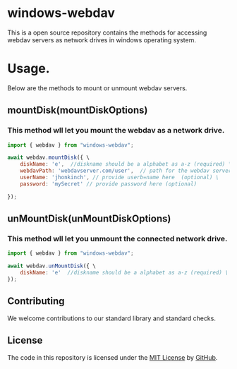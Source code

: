 # windows-webdav

This is a open source repository contains the methods for accessing webdav servers as network drives in windows operating system.

# Usage.
Below are the methods to mount or unmount webdav servers.

## mountDisk(mountDiskOptions)
### This method wll let you mount the webdav as a network drive.
  ```js
  import { webdav } from "windows-webdav";

  await webdav.mountDisk({ \
      diskName: 'e',  //diskname should be a alphabet as a-z (required) \
      webdavPath: 'webdavserver.com/user',  // path for the webdav server location (required)\
      userName: 'jhonkinch', // provide userb=name here  (optional) \
      password: 'mySecret' // provide password here (optional)

  });
  
```
## unMountDisk(unMountDiskOptions)
### This method wll let you unmount the connected network drive.
  ```js
  import { webdav } from "windows-webdav";

  await webdav.unMountDisk({ \
      diskName: 'e'  //diskname should be a alphabet as a-z (required) \
  });
```
## Contributing

We welcome contributions to our standard library and standard checks.


## License

The code in this repository is licensed under the [MIT License](LICENSE) by [GitHub](https://github.com).
